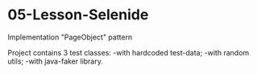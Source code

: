 # 05-Lesson-Selenide
Implementation "PageObject" pattern

Project contains 3 test classes:
-with hardcoded test-data;
-with random utils;
-with java-faker library.